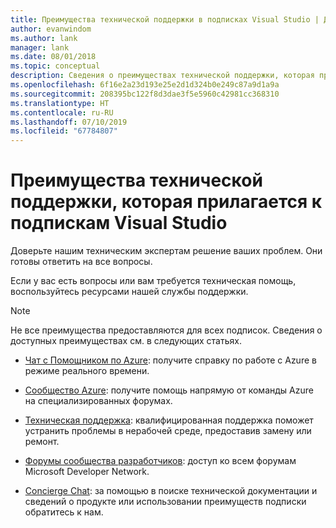 ```yaml
---
title: Преимущества технической поддержки в подписках Visual Studio | Документация Майкрософт
author: evanwindom
ms.author: lank
manager: lank
ms.date: 08/01/2018
ms.topic: conceptual
description: Сведения о преимуществах технической поддержки, которая прилагается к подпискам Visual Studio.
ms.openlocfilehash: 6f16e2a23d193e25e2d1d324b0e249c87a9d1a9a
ms.sourcegitcommit: 208395bc122f8d3dae3f5e5960c42981cc368310
ms.translationtype: HT
ms.contentlocale: ru-RU
ms.lasthandoff: 07/10/2019
ms.locfileid: "67784807"
---
```

# <a name="technical-support-benefits-included-with-visual-studio-subscriptions"></a>Преимущества технической поддержки, которая прилагается к подпискам Visual Studio

Доверьте нашим техническим экспертам решение ваших проблем. Они готовы ответить на все вопросы.

Если у вас есть вопросы или вам требуется техническая помощь, воспользуйтесь ресурсами нашей службы поддержки.

> [!NOTE]
> Не все преимущества предоставляются для всех подписок.  Сведения о доступных преимуществах см. в следующих статьях.

- [Чат с Помощником по Azure](vs-azure-advisory-chat.md): получите справку по работе с Azure в режиме реального времени.

- [Сообщество Azure](vs-azure-community.md): получите помощь напрямую от команды Azure на специализированных форумах.

- [Техническая поддержка](vs-tech-support.md): квалифицированная поддержка поможет устранить проблемы в нерабочей среде, предоставив замену или ремонт.

- [Форумы сообщества разработчиков](vs-priority-support.md): доступ ко всем форумам Microsoft Developer Network. 

- [Concierge Chat](vs-concierge-chat.md): за помощью в поиске технической документации и сведений о продукте или использовании преимуществ подписки обратитесь к нам.
